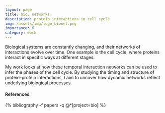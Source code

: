 ```yaml
---
layout: page
title: bio. networks
description: protein interactions in cell cycle
img: /assets/img/logo_bionet.png
importance: 6
category: work
---
```


Biological systems are constantly changing, and their networks of interactions evolve over time. One example is the cell cycle, where proteins interact in specific ways at different stages.

My work looks at how these temporal interaction networks can be used to infer the phases of the cell cycle. By studying the timing and structure of protein–protein interactions, I aim to uncover how dynamic networks reflect underlying biological processes.


#### References

<div class="publications">
{% bibliography -f papers -q @*[project=bio] %}
</div>
